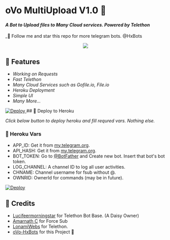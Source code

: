 # oVo MultiUpload V1.0 👀

#### _A Bot to Upload files to Many Cloud services. Powered by Telethon_

_🎯 Follow me and star this repo for more telegram bots. @HxBots

<p align="center">
  <img src="https://telegra.ph/file/61f3065220dbbbcc6943e.jpg">
</p>

## 🚩 Features
- *Working on Requests*
- *Fast Telethon*
- *Many Cloud Services such as Gofile.io, File.io*
- *Heroku Deployment*
- *Simple UI*
- *Many More...*
<a href="https://heroku.com/deploy?template=https://github.com/shiva20991/multicloud-old">

  <img src="https://www.herokucdn.com/deploy/button.svg" alt="Deploy">

</a>
## 🚩 Deploy to Heroku

*_Click below button to deploy heroku and fill requred vars. Nothing else._*

### 💫 Heroku Vars
 - APP_ID: Get it from [my.telegram.org](https://my.telegram.org).
 - API_HASH: Get it from [my.telegram.org](https://my.telegram.org).
 - BOT_TOKEN: Go to [@BotFather](https://telegram.me/botfather) and Create new bot. Insert that bot's bot token.
 - LOG_CHANNEL: A channel ID to log all user activities.
 - CHNAME: Channel username for fsub without @.
 - OWNRID: OwnerId for commands (may be in future).

[![Deploy](https://www.herokucdn.com/deploy/button.svg)](https://heroku.com/deploy?)

## 🚩 Credits
- [Lucifeermorningstar](https://github.com/lucifeermorningstar) for Telethon Bot Base. (A Daisy Owner)
- [Amarnath C](https://github.com/AmarnathCJD) for Force Sub
- [LonamiWebs](https://github.com/LonamiWebs) for Telethon.
- [oVo-HxBots](https://github.com/oVo-HxBots) for this Project 🤪

